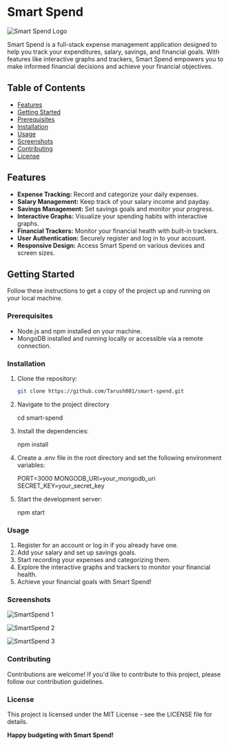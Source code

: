 # Smart Spend

![Smart Spend Logo](link_to_logo.png)

Smart Spend is a full-stack expense management application designed to help you track your expenditures, salary, savings, and financial goals. With features like interactive graphs and trackers, Smart Spend empowers you to make informed financial decisions and achieve your financial objectives.

## Table of Contents

- [Features](#features)
- [Getting Started](#getting-started)
- [Prerequisites](#prerequisites)
- [Installation](#installation)
- [Usage](#usage)
- [Screenshots](#screenshots)
- [Contributing](#contributing)
- [License](#license)

## Features

- **Expense Tracking:** Record and categorize your daily expenses.
- **Salary Management:** Keep track of your salary income and payday.
- **Savings Management:** Set savings goals and monitor your progress.
- **Interactive Graphs:** Visualize your spending habits with interactive graphs.
- **Financial Trackers:** Monitor your financial health with built-in trackers.
- **User Authentication:** Securely register and log in to your account.
- **Responsive Design:** Access Smart Spend on various devices and screen sizes.

## Getting Started

Follow these instructions to get a copy of the project up and running on your local machine.

### Prerequisites

- Node.js and npm installed on your machine.
- MongoDB installed and running locally or accessible via a remote connection.

### Installation

1. Clone the repository:

   ```bash
   git clone https://github.com/Tarush001/smart-spend.git

2. Navigate to the project directory

   cd smart-spend

3. Install the dependencies:

   npm install

4. Create a .env file in the root directory and set the following environment variables:

   PORT=3000
   MONGODB_URI=your_mongodb_uri
   SECRET_KEY=your_secret_key

5. Start the development server:

   npm start

### Usage

1. Register for an account or log in if you already have one.
2. Add your salary and set up savings goals.
3. Start recording your expenses and categorizing them.
4. Explore the interactive graphs and trackers to monitor your financial health.
5. Achieve your financial goals with Smart Spend!

### Screenshots

![SmartSpend 1](https://github.com/Tarush001/SmartSpend/assets/110281400/34a8886f-ccb6-4642-97be-2e95108ea0b4)

![SmartSpend 2](https://github.com/Tarush001/SmartSpend/assets/110281400/9ae796be-2bf3-41d1-a995-13ebc74e7f9a)

![SmartSpend 3](https://github.com/Tarush001/SmartSpend/assets/110281400/4ecac03b-3dbe-46fb-857e-ba159962d19b)

### Contributing

Contributions are welcome! If you'd like to contribute to this project, please follow our contribution guidelines.


### License
This project is licensed under the MIT License - see the LICENSE file for details.


**Happy budgeting with Smart Spend!**






